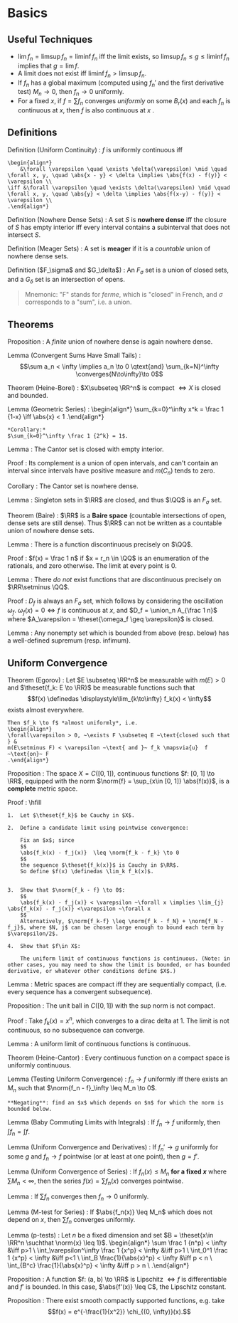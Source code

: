 # Basics

## Useful Techniques

- $\lim f_n = \limsup f_n = \liminf f_n$ iff the limit exists, so $\limsup f_n \leq g \leq \liminf f_n$ implies that $g = \lim f$. 
- A  limit does not exist iff $\liminf f_n > \limsup f_n$.
- If $f_n$ has a global maximum (computed using $f_n'$ and the first derivative test) $M_n \to 0$, then $f_n \to 0$ uniformly.
- For a fixed $x$, if $f = \sum f_n$ converges *uniformly* on some $B_r(x)$ and each $f_n$ is continuous at $x$, then $f$ is also continuous at $x$ .

## Definitions

Definition (Uniform Continuity)
:   $f$ is uniformly continuous iff  

    \begin{align*}
        &\forall \varepsilon \quad \exists \delta(\varepsilon) \mid \quad \forall x, y, \quad \abs{x - y} < \delta \implies \abs{f(x) - f(y)} < \varepsilon \\
    \iff &\forall \varepsilon \quad \exists \delta(\varepsilon) \mid \quad \forall x, y, \quad \abs{y} < \delta \implies \abs{f(x-y) - f(y)} < \varepsilon \\
    .\end{align*}



Definition (Nowhere Dense Sets)
: A set $S$ is **nowhere dense** iff the closure of $S$ has empty interior iff every interval contains a subinterval that does not intersect $S$.

Definition (Meager Sets)
: A set is **meager** if it is a *countable* union of nowhere dense sets.

Definition (\$F_\\sigma\$ and \$G_\\delta\$)
:	  An $F_\sigma$ set is a union of closed sets, and a $G_\delta$ set is an intersection of opens.
  

> Mnemonic: "F" stands for *ferme*, which is "closed" in French, and $\sigma$ corresponds to a "sum", i.e. a union.

## Theorems

Proposition
: A *finite* union of nowhere dense is again nowhere dense.

Lemma (Convergent Sums Have Small Tails)
:   $$\sum a_n < \infty \implies a_n \to 0 \qtext{and} \sum_{k=N}^\infty \converges{N\to\infty}\to 0$$

Theorem (Heine-Borel)
: $X\subseteq \RR^n$ is compact $\iff X$ is closed and bounded.

Lemma (Geometric Series)
:   \begin{align*}
    \sum_{k=0}^\infty x^k = \frac 1 {1-x} \iff \abs{x} < 1
    .\end{align*}

    *Corollary:* 
    $\sum_{k=0}^\infty \frac 1 {2^k} = 1$.

Lemma
: The Cantor set is closed with empty interior.

Proof
:   Its complement is a union of open intervals, and can't contain an interval since intervals have positive measure and $m(C_n)$ tends to zero.

Corollary
: The Cantor set is nowhere dense.

Lemma
:	Singleton sets in $\RR$ are closed, and thus $\QQ$ is an $F_\sigma$ set.

Theorem (Baire)
: $\RR$ is a **Baire space** (countable intersections of open, dense sets are still dense). 
  Thus $\RR$ can not be written as a countable union of nowhere dense sets.

Lemma
:	There is a function discontinuous precisely on $\QQ$.

Proof
: $f(x) = \frac 1 n$ if $x = r_n \in \QQ$ is an enumeration of the rationals, and zero otherwise.
  The limit at every point is 0.

Lemma
:	There *do not* exist functions that are discontinuous precisely on $\RR\setminus \QQ$.

Proof
:   $D_f$ is always an $F_\sigma$ set, which follows by considering the oscillation $\omega_f$.
    $\omega_f(x) = 0 \iff f$ is continuous at $x$, and $D_f = \union_n A_{\frac 1 n}$ where $A_\varepsilon = \theset{\omega_f \geq \varepsilon}$ is closed.

Lemma
:	Any nonempty set which is bounded from above (resp. below) has a well-defined supremum (resp. infimum).

## Uniform Convergence

Theorem (Egorov)
:   Let $E \subseteq \RR^n$ be measurable with $m(E) > 0$ and $\theset{f_k: E \to \RR}$ be measurable functions such that $$f(x) \definedas \displaystyle\lim_{k\to\infty} f_k(x) < \infty$$ exists almost everywhere.

    Then $f_k \to f$ *almost uniformly*, i.e.
    \begin{align*}
    \forall\varepsilon > 0, ~\exists F \subseteq E ~\text{closed such that } &
    m(E\setminus F) < \varepsilon ~\text{ and }~ f_k \mapsvia{u}  f ~\text{on}~ F
    .\end{align*}

Proposition 
: The space $X = C([0, 1])$, continuous functions $f: [0, 1] \to \RR$, equipped with the norm $\norm{f} = \sup_{x\in [0, 1]} \abs{f(x)}$, is a **complete** metric space.

Proof
:   \hfill

    1.  Let $\theset{f_k}$ be Cauchy in $X$.

    2.  Define a candidate limit using pointwise convergence:

        Fix an $x$; since
        $$
        \abs{f_k(x) - f_j(x)}  \leq \norm{f_k - f_k} \to 0
        $$ 
        the sequence $\theset{f_k(x)}$ is Cauchy in $\RR$.
        So define $f(x) \definedas \lim_k f_k(x)$.


    3.  Show that $\norm{f_k - f} \to 0$:
        $$
        \abs{f_k(x) - f_j(x)} < \varepsilon ~\forall x \implies \lim_{j} \abs{f_k(x) - f_j(x)} <\varepsilon ~\forall x
        $$
        Alternatively, $\norm{f_k-f} \leq \norm{f_k - f_N} + \norm{f_N - f_j}$, where $N, j$ can be chosen large enough to bound each term by $\varepsilon/2$.

    4.  Show that $f\in X$:

        The uniform limit of continuous functions is continuous. (Note: in other cases, you may need to show the limit is bounded, or has bounded derivative, or whatever other conditions define $X$.)

Lemma
:	Metric spaces are compact iff they are sequentially compact, (i.e. every sequence has a convergent subsequence).

Proposition
: The unit ball in $C([0, 1])$ with the sup norm is not compact.

Proof 
: Take $f_k(x) = x^n$, which converges to a dirac delta at 1. The limit is not continuous, so no subsequence can converge.

Lemma
:	A uniform limit of continuous functions is continuous.

Theorem (Heine-Cantor)
: Every continuous function on a compact space is uniformly continuous.

Lemma (Testing Uniform Convergence)
:   $f_n \to f$ uniformly iff there exists an $M_n$ such that $\norm{f_n - f}_\infty \leq M_n \to 0$.

    **Negating**: find an $x$ which depends on $n$ for which the norm is bounded below.


Lemma (Baby Commuting Limits with Integrals)
: If $f_n \to f$ uniformly, then $\int f_n = \int f$.

Lemma (Uniform Convergence and Derivatives)
: If $f_n' \to g$ uniformly for some $g$ and $f_n \to f$ pointwise (or at least at one point), then $g = f'$.

Lemma (Uniform Convergence of Series)
: If $f_n(x) \leq M_n$ **for a fixed $x$** where $\sum M_n < \infty$, then the series $f(x) = \sum f_n(x)$ converges pointwise.

Lemma
:	If $\sum f_n$ converges then $f_n \to 0$ uniformly.


Lemma (M-test for Series)
: If $\abs{f_n(x)} \leq M_n$ which does not depend on $x$, then $\sum f_n$ converges uniformly.

Lemma (p-tests)
:   Let $n$ be a fixed dimension and set $B = \theset{x\in \RR^n \suchthat \norm{x} \leq 1}$. 
    \begin{align*}
    \sum \frac 1 {n^p} < \infty &\iff p>1 \\
    \int_\varepsilon^\infty \frac 1 {x^p} < \infty 
    &\iff p>1 \\
    \int_0^1 \frac 1 {x^p} < \infty 
    &\iff p<1 \\
    \int_B \frac{1}{\abs{x}^p} < \infty &\iff p < n \\
    \int_{B^c} \frac{1}{\abs{x}^p} < \infty &\iff p > n \\
    .\end{align*}

Proposition
:   A function $f: (a, b) \to \RR$ is Lipschitz $\iff f$ is differentiable and $f'$ is bounded.
    In this case, $\abs{f'(x)} \leq C$, the Lipschitz constant.

Proposition
: There exist smooth compactly supported functions, e.g. take 
$$f(x) = e^{-\frac{1}{x^2}} \chi_{(0, \infty)}(x).$$

